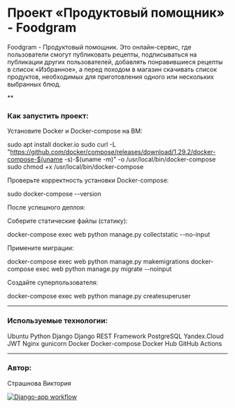 # Проект «Продуктовый помощник» - Foodgram
Foodgram - Продуктовый помощник. Это онлайн-сервис, где пользователи смогут публиковать рецепты, подписываться на публикации других пользователей, добавлять понравившиеся рецепты в список «Избранное», а перед походом в магазин скачивать список продуктов, необходимых для приготовления одного или нескольких выбранных блюд.

**
### Как запустить проект:

Установите Docker и Docker-compose на ВМ:

sudo apt install docker.io
sudo curl -L "https://github.com/docker/compose/releases/download/1.29.2/docker-compose-$(uname -s)-$(uname -m)" -o /usr/local/bin/docker-compose
sudo chmod +x /usr/local/bin/docker-compose


Проверьте корректность установки Docker-compose:

sudo  docker-compose --version

После успешного деплоя:

Соберите статические файлы (статику):

docker-compose exec web python manage.py collectstatic --no-input

Примените миграции:

docker-compose exec web python manage.py makemigrations
docker-compose exec web python manage.py migrate --noinput

Создайте суперпользователя:

docker-compose exec web python manage.py createsuperuser

***
### Используемые технологии:

Ubuntu
Python
Django
Django REST Framework
PostgreSQL
Yandex.Cloud
JWT
Nginx
gunicorn
Docker
Docker-compose
Docker Hub
GitHub Actions



***
### Автор:
Страшнова Виктория 



[![Django-app workflow](https://github.com/strashnovavictoria/foodgram-project-react/actions/workflows/main.yml/badge.svg)](https://github.com/strashnovavictoria/foodgram-project-react/actions/workflows/main.yml)
